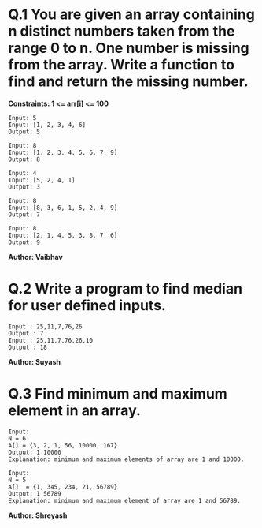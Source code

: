 # Q.1 You are given an array containing n distinct numbers taken from the range 0 to n. One number is missing from the array. Write a function to find and return the missing number.
**Constraints:
1 <= arr[i] <= 100**
```
Input: 5
Input: [1, 2, 3, 4, 6]
Output: 5

Input: 8
Input: [1, 2, 3, 4, 5, 6, 7, 9]
Output: 8

Input: 4
Input: [5, 2, 4, 1]
Output: 3

Input: 8
Input: [8, 3, 6, 1, 5, 2, 4, 9]
Output: 7

Input: 8
Input: [2, 1, 4, 5, 3, 8, 7, 6]
Output: 9
```
**Author: Vaibhav**

# Q.2 Write a program to find median for user defined inputs.
~~~
Input : 25,11,7,76,26
Output : 7
Input : 25,11,7,76,26,10
Output : 18
~~~

**Author: Suyash**

# Q.3 Find minimum and maximum element in an array.
```
Input:
N = 6
A[] = {3, 2, 1, 56, 10000, 167}
Output: 1 10000
Explanation: minimum and maximum elements of array are 1 and 10000.

Input:
N = 5
A[]  = {1, 345, 234, 21, 56789}
Output: 1 56789
Explanation: minimum and maximum element of array are 1 and 56789.
```
**Author: Shreyash**
